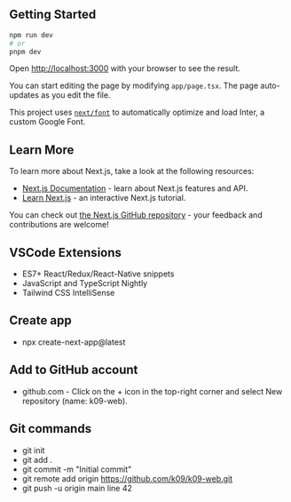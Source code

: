 ## Getting Started


```bash
npm run dev
# or
pnpm dev
```

Open [http://localhost:3000](http://localhost:3000) with your browser to see the result.

You can start editing the page by modifying `app/page.tsx`. The page auto-updates as you edit the file.

This project uses [`next/font`](https://nextjs.org/docs/basic-features/font-optimization) to automatically optimize and load Inter, a custom Google Font.

## Learn More

To learn more about Next.js, take a look at the following resources:

- [Next.js Documentation](https://nextjs.org/docs) - learn about Next.js features and API.
- [Learn Next.js](https://nextjs.org/learn) - an interactive Next.js tutorial.

You can check out [the Next.js GitHub repository](https://github.com/vercel/next.js/) - your feedback and contributions are welcome!

## VSCode Extensions
- ES7+ React/Redux/React-Native snippets
- JavaScript and TypeScript Nightly
- Tailwind CSS IntelliSense

## Create app
- npx create-next-app@latest

## Add to GitHub account
- github.com - Click on the + icon in the top-right corner and select New repository (name: k09-web).

## Git commands 
- git init
- git add .
- git commit -m "Initial commit"
- git remote add origin https://github.com/k09/k09-web.git
- git push -u origin main
line 42